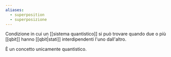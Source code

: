 ```yaml
---
aliases:
  - superposition
  - superposizione
---
```



Condizione in cui un [[sistema quantistico]] si può trovare quando due o più [[qbit]] hanno [[qbit|stati]] interdipendenti l'uno dall'altro.

È un concetto unicamente quantistico.